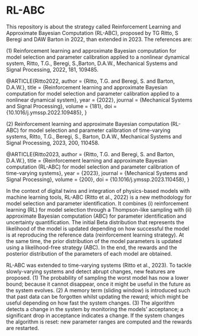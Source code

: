 # RL-ABC

This repository is about the strategy called Reinforcement Learning and Approximate Bayesian Computation (RL-ABC), proposed by TG Ritto, S Beregi and DAW Barton in 2022, than extended in 2023. The references are:

(1) Reinforcement learning and approximate Bayesian computation for model selection and parameter calibration applied to a nonlinear dynamical system, Ritto, T.G., Beregi, S.,Barton, D.A.W., Mechanical Systems and Signal Processing, 2022, 181, 109485.

@ARTICLE{Ritto2022,
	author = {Ritto, T.G. and Beregi, S. and Barton, D.A.W.},
	title = {Reinforcement learning and approximate Bayesian computation for model selection and parameter calibration applied to a nonlinear dynamical system},
	year = {2022},
	journal = {Mechanical Systems and Signal Processing},
	volume = {181},
	doi = {10.1016/j.ymssp.2022.109485},
}

(2) Reinforcement learning and approximate Bayesian computation (RL-ABC) for model selection and parameter calibration of time-varying systems, Ritto, T.G., Beregi, S., Barton, D.A.W., Mechanical Systems and Signal Processing, 2023, 200, 110458.

@ARTICLE{Ritto2023,
	author = {Ritto, T.G. and Beregi, S. and Barton, D.A.W.},
	title = {Reinforcement learning and approximate Bayesian computation (RL-ABC) for model selection and parameter calibration of time-varying systems},
	year = {2023},
	journal = {Mechanical Systems and Signal Processing},
	volume = {200},
	doi = {10.1016/j.ymssp.2023.110458},
}

In the context of digital twins and integration of physics-based models with machine learning tools, RL-ABC (Ritto et al., 2022) is a new methodology for model selection and parameter identification. It combines (i) reinforcement learning (RL) for model selection through a Thompson-like sampling with (ii) approximate Bayesian computation (ABC) for parameter identification and uncertainty quantification. The initial Beta distribution that represents the likelihood of the model is updated depending on how successful the model is at reproducing the reference data (reinforcement learning strategy). At the same time, the prior distribution of the model parameters is updated using a likelihood-free strategy (ABC). In the end, the rewards and the posterior distribution of the parameters of each model are obtained.

RL-ABC was extended to time-varying systems (Ritto et al., 2023). To tackle slowly-varying systems and detect abrupt changes, new features are proposed. (1) The probability of sampling the worst model has now a lower bound; because it cannot disappear, once it might be useful in the future as the system evolves. (2) A memory term (sliding window) is introduced such that past data can be forgotten whilst updating the reward; which might be useful depending on how fast the system changes. (3) The algorithm detects a change in the system by monitoring the models’ acceptance; a significant drop in acceptance indicates a change. If the system changes the algorithm is reset: new parameter ranges are computed and the rewards are restarted.

